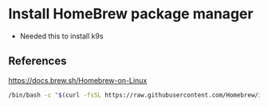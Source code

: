 # Install HomeBrew package manager

- Needed this to install k9s

## References

<https://docs.brew.sh/Homebrew-on-Linux>

```bash
/bin/bash -c "$(curl -fsSL https://raw.githubusercontent.com/Homebrew/install/HEAD/install.sh)"

```
